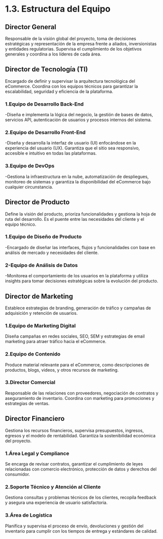 # 1.3. Estructura del Equipo


## Director General
Responsable de la visión global del proyecto, toma de decisiones estratégicas y representación de la empresa frente a aliados, inversionistas y entidades regulatorias. Supervisa el cumplimiento de los objetivos generales y coordina a los líderes de cada área.

## Director de Tecnología (TI)
Encargado de definir y supervisar la arquitectura tecnológica del eCommerce. Coordina con los equipos técnicos para garantizar la escalabilidad, seguridad y eficiencia de la plataforma.

### 1.Equipo de Desarrollo Back-End
-Diseña e implementa la lógica del negocio, la gestión de bases de datos, servicios API, autenticación de usuarios y procesos internos del sistema.

### 2.Equipo de Desarrollo Front-End
-Diseña y desarrolla la interfaz de usuario (UI) enfocándose en la experiencia del usuario (UX). Garantiza que el sitio sea responsivo, accesible e intuitivo en todas las plataformas.

### 3.Equipo de DevOps
-Gestiona la infraestructura en la nube, automatización de despliegues, monitoreo de sistemas y garantiza la disponibilidad del eCommerce bajo cualquier circunstancia.

## Director de Producto
Define la visión del producto, prioriza funcionalidades y gestiona la hoja de ruta del desarrollo. Es el puente entre las necesidades del cliente y el equipo técnico.

### 1.Equipo de Diseño de Producto
-Encargado de diseñar las interfaces, flujos y funcionalidades con base en análisis de mercado y necesidades del cliente.

### 2-Equipo de Análisis de Datos
-Monitorea el comportamiento de los usuarios en la plataforma y utiliza insights para tomar decisiones estratégicas sobre la evolución del producto.

## Director de Marketing
Establece estrategias de branding, generación de tráfico y campañas de adquisición y retención de usuarios.

### 1.Equipo de Marketing Digital
Diseña campañas en redes sociales, SEO, SEM y estrategias de email marketing para atraer tráfico hacia el eCommerce.

### 2.Equipo de Contenido
Produce material relevante para el eCommerce, como descripciones de productos, blogs, videos, y otros recursos de marketing.

### 3.Director Comercial
Responsable de las relaciones con proveedores, negociación de contratos y aseguramiento de inventario. Coordina con marketing para promociones y estrategias de ventas.

## Director Financiero
Gestiona los recursos financieros, supervisa presupuestos, ingresos, egresos y el modelo de rentabilidad. Garantiza la sostenibilidad económica del proyecto.

### 1.Área Legal y Compliance
Se encarga de revisar contratos, garantizar el cumplimiento de leyes relacionadas con comercio electrónico, protección de datos y derechos del consumidor.

### 2.Soporte Técnico y Atención al Cliente
Gestiona consultas y problemas técnicos de los clientes, recopila feedback y asegura una experiencia de usuario satisfactoria.

### 3.Área de Logística
Planifica y supervisa el proceso de envío, devoluciones y gestión del inventario para cumplir con los tiempos de entrega y estándares de calidad.